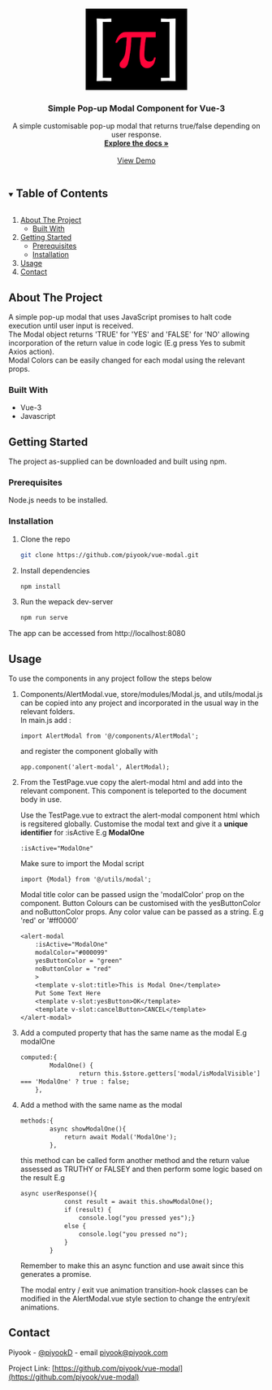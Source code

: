 
<!-- PROJECT LOGO -->
<br />
<p align="center">
  <a href="https://github.com/piyook/vue-modal">
    <img src="public/piyook.png" alt="Logo" width="200" height="160">
  </a>

  <h3 align="center">Simple Pop-up Modal Component for Vue-3</h3>

  <p align="center">
    A simple customisable pop-up modal that returns true/false depending on user response.
    <br />
    <a href="https://github.com/piyook/vue-modal"><strong>Explore the docs »</strong></a>
    <br />
    <br />
    <a href="#">View Demo</a>
  </p>
</p>



<!-- TABLE OF CONTENTS -->
<details open="open">
  <summary><h2 style="display: inline-block">Table of Contents</h2></summary>
  <ol>
    <li>
      <a href="#about-the-project">About The Project</a>
      <ul>
        <li><a href="#built-with">Built With</a></li>
      </ul>
    </li>
    <li>
      <a href="#getting-started">Getting Started</a>
      <ul>
        <li><a href="#prerequisites">Prerequisites</a></li>
        <li><a href="#installation">Installation</a></li>
      </ul>
    </li>
    <li><a href="#usage">Usage</a></li>
    <li><a href="#contact">Contact</a></li>
  </ol>
</details>



<!-- ABOUT THE PROJECT -->
## About The Project
 </p>
 A simple pop-up modal that uses JavaScript promises to halt code execution until user
    input is received.<br> 
    The Modal object returns 'TRUE' for 'YES' and 'FALSE' for 'NO' allowing
    incorporation of the return value in code logic (E.g press Yes to submit Axios action).<br>
    Modal Colors can be easily changed for each modal using the relevant props. 


### Built With

* Vue-3
* Javascript


## Getting Started

The project as-supplied can be downloaded and built using npm.


### Prerequisites

Node.js needs to be installed.


### Installation

1. Clone the repo
   ```sh
   git clone https://github.com/piyook/vue-modal.git
   ```
2. Install dependencies
   ```sh
   npm install
   ```
3. Run the wepack dev-server
   ```sh
   npm run serve
   ```
The app can be accessed from http://localhost:8080

## Usage

To use the components in any project follow the steps below

1. Components/AlertModal.vue, store/modules/Modal.js, and utils/modal.js can be copied into 
    any project and incorporated in the usual way in the relevant folders.<br> 
    In main.js add :
    ```
    import AlertModal from '@/components/AlertModal';
    ```
    and 
    register the component globally with 
    ```
    app.component('alert-modal', AlertModal);
    ```

2.  From the TestPage.vue copy the alert-modal html and add into the relevant component. 
    This component is teleported to the document body in use. 

    Use the TestPage.vue to extract the alert-modal component html which is regsitered globally.
    Customise the modal text and give it a <b>unique identifier</b> for :isActive E.g <b>ModalOne</b>
    ```
    :isActive="ModalOne" 
    ```
    Make sure to import the Modal script

    ```
    import {Modal} from '@/utils/modal';
    ```

    Modal title color can be passed usign the 'modalColor' prop on the <alert-modal> component. Button Colours can be customised with the yesButtonColor and noButtonColor props. Any color value can be passed as a string.
    E.g 'red' or '#ff0000'

    ```
    <alert-modal 
        :isActive="ModalOne" 
        modalColor="#000099"
        yesButtonColor = "green"
        noButtonColor = "red"
        >
        <template v-slot:title>This is Modal One</template>
        Put Some Text Here
        <template v-slot:yesButton>OK</template>
        <template v-slot:cancelButton>CANCEL</template>
    </alert-modal>
    ```


3. Add a computed property that has the same name as the modal E.g modalOne

    ```
    computed:{
            ModalOne() {
                    return this.$store.getters['modal/isModalVisible'] === 'ModalOne' ? true : false;
        },
    ```


4. Add a method with the same name as the modal 

    ```
    methods:{
            async showModalOne(){
                return await Modal('ModalOne');
            },
    ```

    this method can be called form another method and the return value assessed as TRUTHY or FALSEY  and then 
    perform some logic based on the result E.g

    ```
    async userResponse(){
                const result = await this.showModalOne();
                if (result) { 
                    console.log("you pressed yes");}
                else {
                    console.log("you pressed no");
                }
            }
    ```
    Remember to make this an async function and use await since this generates a promise.

    The modal entry / exit vue animation transition-hook classes can be modified in the AlertModal.vue
    style section to change the entry/exit animations.

## Contact

Piyook - [@piyookD](https://twitter.com/piyookD) - email piyook@piyook.com

Project Link: [https://github.com/piyook/vue-modal](https://github.com/piyook/vue-modal)


